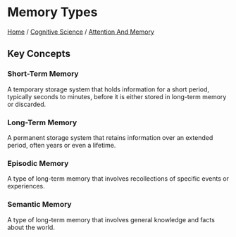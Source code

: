 # Memory Types

[Home](../../../../README.md) / [Cognitive Science](../../../../cognitive_science/README.md) / [Attention And Memory](../../../cognitive_science/attention_and_memory/README.md)

## Key Concepts

### Short-Term Memory

A temporary storage system that holds information for a short period, typically seconds to minutes, before it is either stored in long-term memory or discarded.

### Long-Term Memory

A permanent storage system that retains information over an extended period, often years or even a lifetime.

### Episodic Memory

A type of long-term memory that involves recollections of specific events or experiences.

### Semantic Memory

A type of long-term memory that involves general knowledge and facts about the world.

